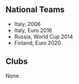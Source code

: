 ## National Teams

- Italy, 2006
- Italy, Euro 2016
- Russia, World Cup 2014
- Finland, Euro 2020

## Clubs

None.
